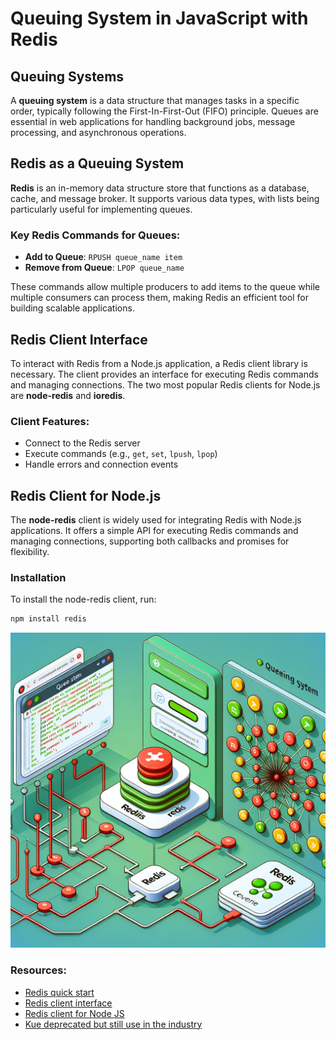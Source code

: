 # Queuing System in JavaScript with Redis

## Queuing Systems

A **queuing system** is a data structure that manages tasks in a specific order, typically following the First-In-First-Out (FIFO) principle. Queues are essential in web applications for handling background jobs, message processing, and asynchronous operations. 

## Redis as a Queuing System

**Redis** is an in-memory data structure store that functions as a database, cache, and message broker. It supports various data types, with lists being particularly useful for implementing queues. 

### Key Redis Commands for Queues:
- **Add to Queue**: `RPUSH queue_name item`
- **Remove from Queue**: `LPOP queue_name`

These commands allow multiple producers to add items to the queue while multiple consumers can process them, making Redis an efficient tool for building scalable applications.

## Redis Client Interface

To interact with Redis from a Node.js application, a Redis client library is necessary. The client provides an interface for executing Redis commands and managing connections. The two most popular Redis clients for Node.js are **node-redis** and **ioredis**. 

### Client Features:
- Connect to the Redis server
- Execute commands (e.g., `get`, `set`, `lpush`, `lpop`)
- Handle errors and connection events

## Redis Client for Node.js

The **node-redis** client is widely used for integrating Redis with Node.js applications. It offers a simple API for executing Redis commands and managing connections, supporting both callbacks and promises for flexibility.

### Installation

To install the node-redis client, run:

```bash
npm install redis
```

<img src="./image.png" />

### Resources:

<ul>
  <li>
    <a href="https://redis.io/docs/latest/integrate/">Redis quick start</a>
  </li>
  <li>
    <a href="https://redis.io/docs/latest/develop/connect/cli/">Redis client interface</a>
  </li>
  <li>
    <a href="https://github.com/redis/node-redis">Redis client for Node JS</a>
  </li>
  <li>
    <a href="https://github.com/Automattic/kue">Kue deprecated but still use in the industry</a>
  </li>
</ul>
